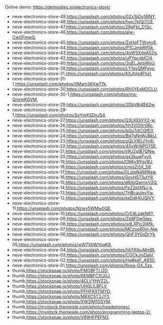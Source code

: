 Online demo: https://demosites.io/electronics-store/




- neve-electronics-store-49,https://unsplash.com/photos/0Zx1bDv5BNY,
- neve-electronics-store-48,https://unsplash.com/photos/hwc7eIQiTCE,
- neve-electronics-store-47,https://unsplash.com/photos/29pFbI_D1Sc,
- neve-electronics-store-46,https://unsplash.com/photos/alw-CwGFmwQ,
- neve-electronics-store-45,https://unsplash.com/photos/ZsHqFTWynv8,
- neve-electronics-store-44,https://unsplash.com/photos/P1CJmbRIfSk,
- neve-electronics-store-43,https://unsplash.com/photos/4oWSXdeAS2g,
- neve-electronics-store-42,https://unsplash.com/photos/uPYpcsbICI4,
- neve-electronics-store-40,https://unsplash.com/photos/3qELJetpWsU,
- neve-electronics-store-38,https://unsplash.com/photos/LY1eyQMFeyo,
- neve-electronics-store-31,https://unsplash.com/photos/AXJhIg4FhzI,
- neve-electronics-store-31-1,https://unsplash.com/photos/0Mam36XwT7k,
- neve-electronics-store-30,https://unsplash.com/photos/Rh5YEqM2CLU,
- neve-electronics-store-30-1,https://unsplash.com/photos/ms-QnzmKGVM,
- neve-electronics-store-29,https://unsplash.com/photos/2DbVBj4E62w,
- neve-electronics-store-29-1,https://unsplash.com/photos/SyYmXSDnJ54,
- neve-electronics-store-27,https://unsplash.com/photos/Q3LKEbYX2-w,
- neve-electronics-store-26,https://unsplash.com/photos/hh3ViD0r0Rc,
- neve-electronics-store-25,https://unsplash.com/photos/bQuTdjCQfE0,
- neve-electronics-store-24,https://unsplash.com/photos/Bd7gNnWJBkU,
- neve-electronics-store-23,https://unsplash.com/photos/zQLV9DJYo4I,
- neve-electronics-store-22,https://unsplash.com/photos/45xWrNPD7SE,
- neve-electronics-store-21,https://unsplash.com/photos/x9UZqlB7QNw,
- neve-electronics-store-20,https://unsplash.com/photos/gx2kuwFvylI,
- neve-electronics-store-19,https://unsplash.com/photos/t3Miv9Ygv9U,
- neve-electronics-store-18,https://unsplash.com/photos/cnxsZi5X_58,
- neve-electronics-store-17,https://unsplash.com/photos/GLgjpN4MWaw,
- neve-electronics-store-16,https://unsplash.com/photos/GoyH573uIY8,
- neve-electronics-store-15,https://unsplash.com/photos/d6dxQwmxV2Q,
- neve-electronics-store-14,https://unsplash.com/photos/FeZ2ptXNJ-k,
- neve-electronics-store-13,https://unsplash.com/photos/7HBcaulevYw,
- neve-electronics-store-12,https://unsplash.com/photos/eeDdH0JQIVY,
- neve-electronics-store-11,https://unsplash.com/photos/Nzwy5WMw0QE,
- neve-electronics-store-10,https://unsplash.com/photos/CrE4LzakN8Y,
- neve-electronics-store-09,https://unsplash.com/photos/Ze8FDej5tes,
- neve-electronics-store-08,https://unsplash.com/photos/xdLXPic3Wfk,
- neve-electronics-store-07,https://unsplash.com/photos/MCzoo60m-Nw,
- neve-electronics-store-06,https://unsplash.com/photos/QhF3YGsDrYk,
- neve-electronics-store-05,https://unsplash.com/photos/wW7XbWYoqK8,
- neve-electronics-store-04,https://unsplash.com/photos/hbTKIbuMmBI,
- neve-electronics-store-03,https://unsplash.com/photos/COCkJniDahI,
- neve-electronics-store-02,https://unsplash.com/photos/Hq8keF_A930,
- neve-electronics-store-01,https://unsplash.com/photos/Koxa-GX_5zs,
- thumb,https://stocksnap.io/photo/FMGBFTLI2D,
- thumb,https://stocksnap.io/photo/6EMBFCXU0J,
- thumb,https://stocksnap.io/photo/4CLVYHVZ2L,
- thumb,https://stocksnap.io/photo/UHGLILBFLV,
- thumb,https://stocksnap.io/photo/PFHFKXTMYD,
- thumb,https://stocksnap.io/photo/M6XC5T3JY3,
- thumb,https://stocksnap.io/photo/XW2IM1GSYM,
- thumb,https://mystock.themeisle.com/photo/headphones/,
- thumb,https://mystock.themeisle.com/photo/programming-laptop-2/,
- thumb,https://stocksnap.io/photo/V89HFPEFN3,
